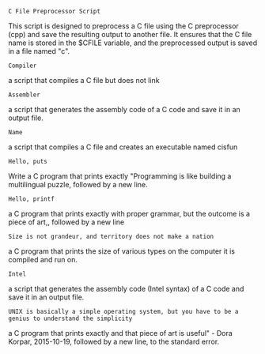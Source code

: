 `C File Preprocessor Script`

This script is designed to preprocess a C file using the C preprocessor (cpp) and save the resulting output to another file. 
It ensures that the C file name is stored in the $CFILE variable, and the preprocessed output is saved in a file named "c".

`Compiler`

a script that compiles a C file but does not link

`Assembler`

a script that generates the assembly code of a C code and save it in an output file.

`Name`

a script that compiles a C file and creates an executable named cisfun

`Hello, puts`

Write a C program that prints exactly "Programming is like building a multilingual puzzle, followed by a new line.

`Hello, printf`

 a C program that prints exactly with proper grammar, but the outcome is a piece of art,, followed by a new line

`Size is not grandeur, and territory does not make a nation`

a C program that prints the size of various types on the computer it is compiled and run on.

`Intel`

a script that generates the assembly code (Intel syntax) of a C code and save it in an output file.

`UNIX is basically a simple operating system, but you have to be a genius to understand the simplicity`

a C program that prints exactly and that piece of art is useful" - Dora Korpar, 2015-10-19, followed by a new line, to the standard error.
